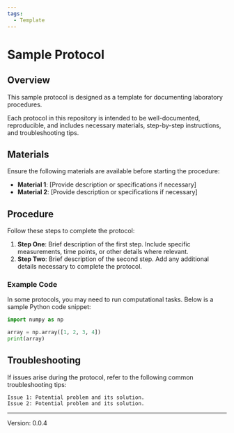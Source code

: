 ```yaml
---
tags:
  - Template
---
```


# Sample Protocol

## Overview

This sample protocol is designed as a template for documenting laboratory
procedures.

Each protocol in this repository is intended to be well-documented,
reproducible, and includes necessary materials, step-by-step instructions, and
troubleshooting tips.

## Materials

Ensure the following materials are available before starting the procedure:

- **Material 1**: [Provide description or specifications if necessary]
- **Material 2**: [Provide description or specifications if necessary]

## Procedure

Follow these steps to complete the protocol:

1. **Step One**: Brief description of the first step. Include specific measurements, time points, or other details where relevant.
2. **Step Two**: Brief description of the second step. Add any additional details necessary to complete the protocol.

### Example Code

In some protocols, you may need to run computational tasks. Below is a sample Python code snippet:

```python
import numpy as np

array = np.array([1, 2, 3, 4])
print(array)
```

## Troubleshooting

If issues arise during the protocol, refer to the following common troubleshooting tips:

    Issue 1: Potential problem and its solution.
    Issue 2: Potential problem and its solution.

---

Version: 0.0.4
